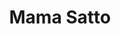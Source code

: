 ---
layout: place
title: "Mama Satto"
permalink: /michigan/ann-arbor/mama-satto.html
stateAbbr: MI
stateName: Michigan
cityName: Ann Arbor
seo:
  name: "Mama Satto"
  type: Restaurant
  links: https://order.online/store/238441?slug=-126260&slug=en-US&pickup=true&hideModal=true
description: "Ramen & udon soups, sushi rolls & other Japanese staples round out the menu at this casual outpost. Looking for sushi in Ann Arbor, Michigan? Check out Mama ..."
place_id: ChIJKYz5lECuPIgRdBbAbjI6RCk
photos:
  - name: >-
      places/ChIJKYz5lECuPIgRdBbAbjI6RCk/photos/AeeoHcL8lAEKz8pfPOI8tX3IPVqnLJ8_RJxM3ZXL4fniqCHiRPaPnmjnGnEo1WSTZhpBRx4vHdP7tYGFSgan8Zsb9KeRcGVjr35HdrxXrT9sN3QT6ORFDR4AZKviNNMcx4gDAJLmZWqeIwdQDMbxxfTQ__j6godWvdKrpV-j5rE0ZfEVQQbNM0KwsKtvF9FoUIqCWBzhXdMx9cMMWKAQHJksWZ71koRMWt8T-7QgygL701keUZ3J-aCP2ZCRa6WNjnoWtCkw5YDqxaKXmonNE3oHfFCDsYcIg2t5XzaDfSOzdbPbcg
    widthPx: 1400
    heightPx: 1050
    authorAttributions:
      - displayName: Mama Satto
        uri: https://maps.google.com/maps/contrib/103485657140178606375
        photoUri: >-
          https://lh3.googleusercontent.com/a/ACg8ocKQshxS5hujofuHL-nIg0XDHxLpOtfnLT4T-B7tgwtm2bmNSg=s100-p-k-no-mo
    flagContentUri: >-
      https://www.google.com/local/imagery/report/?cb_client=maps_api_places.places_api&image_key=!1e10!2sAF1QipNkFxFNHSis3_eJpUSC6yv2UuQLS1usxaehTZ80&hl=en-US
    googleMapsUri: >-
      https://www.google.com/maps/place//data=!3m4!1e2!3m2!1sAF1QipNkFxFNHSis3_eJpUSC6yv2UuQLS1usxaehTZ80!2e10!4m2!3m1!1s0x883cae4094f98c29:0x29443a326ec01674
  - name: >-
      places/ChIJKYz5lECuPIgRdBbAbjI6RCk/photos/AeeoHcIzo_bACoUnvwIGZ55pTTSQl848S-QHATF0t56CHxo0Nean9BSDlgDe2dZWIb6YdV6ce9FMRMfcusjFkb_WmyiPVg-F4a9iGO8jAWnzaxly_lKSVortHxSx-OmyzQORHLR648qGvMYhAZ1XR8uP83RdQ2oTnLZbXusmpZBU0szyRbPjEYjJeU4evYzaENYMa2aQEJ-VTQw0kLPa5Jw9O6LN918B-qn9UTbtbUb4c7poU3nl5d88MUMlPvWt8S3GQaAT37_vWBSUdI1DHJqxYMpT5GUGi0GPv6IUwxT3LnIWxQ
    widthPx: 1400
    heightPx: 1050
    authorAttributions:
      - displayName: Mama Satto
        uri: https://maps.google.com/maps/contrib/103485657140178606375
        photoUri: >-
          https://lh3.googleusercontent.com/a/ACg8ocKQshxS5hujofuHL-nIg0XDHxLpOtfnLT4T-B7tgwtm2bmNSg=s100-p-k-no-mo
    flagContentUri: >-
      https://www.google.com/local/imagery/report/?cb_client=maps_api_places.places_api&image_key=!1e10!2sAF1QipNYMc7sFQOxr20UN89p6MO6HqeEY3_3eQStrpk3&hl=en-US
    googleMapsUri: >-
      https://www.google.com/maps/place//data=!3m4!1e2!3m2!1sAF1QipNYMc7sFQOxr20UN89p6MO6HqeEY3_3eQStrpk3!2e10!4m2!3m1!1s0x883cae4094f98c29:0x29443a326ec01674
  - name: >-
      places/ChIJKYz5lECuPIgRdBbAbjI6RCk/photos/AeeoHcKUahSetJfe9aoLns6sXWvydWVLJu9qOa5zsQ8LGqR_XdVCJveiI1BoGowrCvhNMP9_JmJYGK9s3xXNictlX8lwP_7VIV8DIBaIFeJD7rU1s8Bg1yCJ2jBXDtCgd-3_gGaJCHhwauQVXsIxnad1dOIXUoInTo9YrL42d-WRtzX1bn8THlED9X53OKLh3wN3eXnqn9iP35LK7x-7kxRvQYWCiSss6oVsYWCn_WgIfbuOqBijEV5HIHAG2NEOaLE2rMUw55SV6lwuBPP1ZOk1Yf_6vQ3bQ5bCsyZkZQeMMc8m-CpbUz5wOZa0YZXzwmaJx8w3SN7aAywb1aYIgZ7yyCldm2CF4kVe32i5Lse3_iT8oa0dRP62jKXEj9abqZPVXa0FD8Mb1Qwu70pugliwgp6s9fY_YhT_sy6E2GCx6XYg1w
    widthPx: 1200
    heightPx: 1600
    authorAttributions:
      - displayName: Nikhil Ayyadevara
        uri: https://maps.google.com/maps/contrib/116566078196146424675
        photoUri: >-
          https://lh3.googleusercontent.com/a/ACg8ocLK_aTIVAWpdpaRDpUTAQmNjRHxo7XTwZLEH16qNw14BuKcZR2M=s100-p-k-no-mo
    flagContentUri: >-
      https://www.google.com/local/imagery/report/?cb_client=maps_api_places.places_api&image_key=!1e10!2sCIHM0ogKEICAgICLwea8DQ&hl=en-US
    googleMapsUri: >-
      https://www.google.com/maps/place//data=!3m4!1e2!3m2!1sCIHM0ogKEICAgICLwea8DQ!2e10!4m2!3m1!1s0x883cae4094f98c29:0x29443a326ec01674
  - name: >-
      places/ChIJKYz5lECuPIgRdBbAbjI6RCk/photos/AeeoHcJAtARea8cPDmQarr3gVHS3RhT7nRgowzfUC0OMxiCS4ONjkCevTbkjSTNuH5iSpozWxem3ghQJ-x0YLgCp_0B4fG73HaguY5fv2o0ETOCvg0FoGQge5Dkw_8sglyEw-K5q7Cf1KT1mJfqKBG0sYVrNosQC1600Gq-8U6AcnFQjna6rbDXiPrXuKo3lAtzs2S9Gj7VrYg-7iF3xfjyWneraUTGKKs8vmTXP_C0RDa8yO6PppRNQKRN_jw8Ixm5I2hvoqlLhli7NxylA2PwF0X6IsXKzQVoC7zgR8miyHOvscJ4Apipa-Tbx8b-dMRwO_kBiVSNEIIQ2dPacqppljvERncNJQNz4QkIqVnG2z5I3WgvniT0xaLrjryyMjWJM-V0Nz4S5DsBBblFTlurv3vSglwvqDe8Kxj5vSIsXidhRe0iR
    widthPx: 1290
    heightPx: 1646
    authorAttributions:
      - displayName: Hank Putter
        uri: https://maps.google.com/maps/contrib/110004903601536251886
        photoUri: >-
          https://lh3.googleusercontent.com/a/ACg8ocIlcYekVUZ1ukqksm0P1jU4CBf_Al0yQGXoHlXVLUnqngVLsA=s100-p-k-no-mo
    flagContentUri: >-
      https://www.google.com/local/imagery/report/?cb_client=maps_api_places.places_api&image_key=!1e10!2sCIHM0ogKEICAgIDr__LIhgE&hl=en-US
    googleMapsUri: >-
      https://www.google.com/maps/place//data=!3m4!1e2!3m2!1sCIHM0ogKEICAgIDr__LIhgE!2e10!4m2!3m1!1s0x883cae4094f98c29:0x29443a326ec01674
  - name: >-
      places/ChIJKYz5lECuPIgRdBbAbjI6RCk/photos/AeeoHcJBiZn85ZmCWg5Lta_9XSrRTuvTC-m_HVYQHllhaXWVW6q3We34TiRcgV9qsRsmrJTQEUFVN0ydH2PQpupt7qSDbot3Oz2cpyK-m3RDKtzm29oHZl6f9HbE04sseOLWnB7VfayK-MHZfJ2y5KQwzkS5gFKEEKFEGQRzpZiERzTMVrRfxmbG22jzijUjXpkRV-F1VEJ7p_5rw45TMOJrHvx6uNOee-hbS2jh2qIr0GpUV9PYEBhToqDUwdOlJf6h_Ti3BS1yXqp0vivDFdX1ckKpQf-loA7CJ9rx8nq0vS8nfPpJphoydjwXIyrcT-vqfOKldANe1PT5m_LlplM1aupIUsyAWl-rofJnID89oaHsvWyzpPwLWRLZh-YFX-pvPOLtUIpLu1KT6OgTqH9RpfaeV2v25BdetafLN46bJkmAvg
    widthPx: 3072
    heightPx: 4080
    authorAttributions:
      - displayName: Roundhat Rover
        uri: https://maps.google.com/maps/contrib/105306204619049587222
        photoUri: >-
          https://lh3.googleusercontent.com/a-/ALV-UjVzbOyXrThzkdnrbg8hla0hu33DvCw9CPUEdG5LMcho1qkmDVFGTw=s100-p-k-no-mo
    flagContentUri: >-
      https://www.google.com/local/imagery/report/?cb_client=maps_api_places.places_api&image_key=!1e10!2sCIHM0ogKEICAgICrmMSHLQ&hl=en-US
    googleMapsUri: >-
      https://www.google.com/maps/place//data=!3m4!1e2!3m2!1sCIHM0ogKEICAgICrmMSHLQ!2e10!4m2!3m1!1s0x883cae4094f98c29:0x29443a326ec01674
  - name: >-
      places/ChIJKYz5lECuPIgRdBbAbjI6RCk/photos/AeeoHcIeSDevYkkS4fIzEn_R69s2LbaANJORHTX2UAG8WGwoM7fxTU90BTpyIKWaC_OIvHH5AEbuBYdYIIvku9isKtZdILx883Nk07dJpJVFroBbEldbriMh7ezQ8g4Q9sO8i801Ia8NM5aNcIEx5tChO6Nq4JGbrGlA535IDQQBRRfQCQvDEEH2xbGO7zJ85k_Cyx2qXULakfAvvsP7lKymHgLBgUgJtw3h8OGc2QfCE-C_1Cq8QHsXimQwVmW3F3N86gmHBYXhC6FR1n9yr81lipRmuzn66FBahi2r8IoYi8fOCnOP4HwDU1C9OqFZW4yIXUpD15s1pEG52i6mhqOUkioS17g1U0vGpwplphRIK2yhmR5Z_RPEQE2j_FdBOCg40lE3hY52EOqC9u-g3r7inmoQdBBm2piSbkHUpu696EP6okZ1
    widthPx: 3574
    heightPx: 2699
    authorAttributions:
      - displayName: 波。真秀ᶘ oᴥoᶅ
        uri: https://maps.google.com/maps/contrib/100693727675241426882
        photoUri: >-
          https://lh3.googleusercontent.com/a-/ALV-UjXMOJkGInpODzldXu7adMgC2yjjZQG-xI0U6EHKAmglHPV4BnVa=s100-p-k-no-mo
    flagContentUri: >-
      https://www.google.com/local/imagery/report/?cb_client=maps_api_places.places_api&image_key=!1e10!2sCIHM0ogKEICAgICtnN3u4QE&hl=en-US
    googleMapsUri: >-
      https://www.google.com/maps/place//data=!3m4!1e2!3m2!1sCIHM0ogKEICAgICtnN3u4QE!2e10!4m2!3m1!1s0x883cae4094f98c29:0x29443a326ec01674
  - name: >-
      places/ChIJKYz5lECuPIgRdBbAbjI6RCk/photos/AeeoHcLh-iuFkE6fwyx6qmsYhUBEoWd4Jv5SQ9FogpgoYInbbBCptfP0DFw8Y5ctiCWa1z_VbpI2RjWl4a6TsYHSCg6lEauUVjx4i27EqAL1VqkmaPnQrnpsQEQiDIHOyszP-kBRHxIhH2ARVyh77cpS8L55b2MvrBZWloetsNE4Krd8dn-_LY_dpySGIcpVe17UnsSzvFlMGvnofTuD0vBOWEqTLi0LpFXASKE3H9ugpxDrWRT5iJnybENk-AUbeV0NzcweUecUSSLed9yJdMyRm1fFPvIzvIcEawJ01Tunlq0ix9mnGYdy3HNaLBH7p29bFCEyOdOefhUViiGjZVmh7foYpHCTn457FGhQSxA8o4i_0_sBquXHTeJ2G867aVziBq2v8bugsmOsAnW8Y5xMpGCiu7nJWA1XXgHq3dXKHKWdSg
    widthPx: 3024
    heightPx: 4032
    authorAttributions:
      - displayName: Dimo Kallis
        uri: https://maps.google.com/maps/contrib/110695689462233960858
        photoUri: >-
          https://lh3.googleusercontent.com/a-/ALV-UjXcvPXe32Ycz-Kav06ONUo6OxLK7A0ROLiMbP_IZ7YrHAOyBIks=s100-p-k-no-mo
    flagContentUri: >-
      https://www.google.com/local/imagery/report/?cb_client=maps_api_places.places_api&image_key=!1e10!2sCIHM0ogKEICAgIDT_KOwcw&hl=en-US
    googleMapsUri: >-
      https://www.google.com/maps/place//data=!3m4!1e2!3m2!1sCIHM0ogKEICAgIDT_KOwcw!2e10!4m2!3m1!1s0x883cae4094f98c29:0x29443a326ec01674
  - name: >-
      places/ChIJKYz5lECuPIgRdBbAbjI6RCk/photos/AeeoHcKqTWmavrzo5bunP0smTcRFHcEwz4R3J1wr_natBQbD5ZTvCtRQOjKfNefdsi1H95bpwMiGn2FY5T0x-8XJGzG6Hxwmvk1vzIIJS814iBWwU2YllgRlYW_kAzRPixD7Q_g50icvbcsMqzDzgdr2laYb4RUQveXGwaugu54TnPP9F6tQybyeshltE5d4HUKMg4egrG9iU-TkJWu9Rlgec-s6JUZdq-cZQEeUZ5xvw1diOVGJUGaoflFWD1PXZHHMvswPToygnxS7XaF_P86o3omtnKyZtDa-MgjgH9yAcOj4D6L5em6BeBsQdyz50Ki340Bza3sVGlDq6ntp72gBZFmS7isMpvIWJKPg-5zDzFxmx9EaKBAlSODRRii9AWiWx9F0Wu3ABQujFKp6M0gF0NnlCmGt7CVRyxgaM3UmDHrzsj8W
    widthPx: 3000
    heightPx: 4000
    authorAttributions:
      - displayName: Kathy Burns
        uri: https://maps.google.com/maps/contrib/113995848128638175962
        photoUri: >-
          https://lh3.googleusercontent.com/a-/ALV-UjWpeAUaCDiNcvjocfwIN3TxFhVXntTClDD6pXUFCj1HjnEQlx8I=s100-p-k-no-mo
    flagContentUri: >-
      https://www.google.com/local/imagery/report/?cb_client=maps_api_places.places_api&image_key=!1e10!2sCIHM0ogKEICAgICrh-qOogE&hl=en-US
    googleMapsUri: >-
      https://www.google.com/maps/place//data=!3m4!1e2!3m2!1sCIHM0ogKEICAgICrh-qOogE!2e10!4m2!3m1!1s0x883cae4094f98c29:0x29443a326ec01674
  - name: >-
      places/ChIJKYz5lECuPIgRdBbAbjI6RCk/photos/AeeoHcJlu26N8kC355nH2PP0zgFsnhK1IXgYZtXOqvXT44vbaDP55hLnyD-KLlxAIq3NfBiURW60PwiQJdewEZFfNSWS0YixaUreBFQhwGJFMV_Fajh5_7RPklMcBbmrpXAgCXoWQTs9698Eho0ebzg9LpWMc4tbsfgd2yNk_ojbxsDu7Om4HXgr8t80KI6c00WyCMxF5_eRmzFc6YJztiigvAouQwolRrwWnU5DRw0ijBbxludzcGDOJy0krqfR0J0rz-tUObO83qfZK-XcBTsONMYtTf4nf6OpU7gKpsxVm1VZiV9xkXvBTQDUlD3HjsLH9s0WEaLErS0JB84jc3P8zHTAwlRrffufQ-zsPv7nquU0hcFKe1KKrYpxNLwqoRrrxkwUIAxmJ6SwG8IH5tUUw0aWWgmtIJWlQzc1AXqv9X_UPaKz
    widthPx: 4032
    heightPx: 3024
    authorAttributions:
      - displayName: Margaret Peters
        uri: https://maps.google.com/maps/contrib/117962716600348399058
        photoUri: >-
          https://lh3.googleusercontent.com/a-/ALV-UjXV48biBJsYlKrNs5GwfP_GJw5GPpsJVI7_eFFMLvR8Omt1jnI=s100-p-k-no-mo
    flagContentUri: >-
      https://www.google.com/local/imagery/report/?cb_client=maps_api_places.places_api&image_key=!1e10!2sCIHM0ogKEICAgICkpIayzgE&hl=en-US
    googleMapsUri: >-
      https://www.google.com/maps/place//data=!3m4!1e2!3m2!1sCIHM0ogKEICAgICkpIayzgE!2e10!4m2!3m1!1s0x883cae4094f98c29:0x29443a326ec01674
  - name: >-
      places/ChIJKYz5lECuPIgRdBbAbjI6RCk/photos/AeeoHcJrn2D7CU64Afb6m_D--3-zOTT5_4hmyVxKWgOYPZRkT3Ult7mqkJSAfVE2Qm8kT1HoEOBRDH0CumUS9harkOjUaMBWd81DYSsxaKK0oKHGNnbBNNOwNOMLDotd-i9TcIjjSs_2LTou41D10DJhOXzIIgu4ePB_p15rsN-wQZ6LqeQPiSIdFc7Hf330jdVBU9L2-RD_e5rffMP8BED_X842VKpOw_DfS0WVEPhWCGqljsl4bMxcP1abTXzI23lHmfgnBnEBM_GcvQjLGCrSXsQrXP_NaZidD56zv8Cxaw7OoA
    widthPx: 1080
    heightPx: 1440
    authorAttributions:
      - displayName: Mama Satto
        uri: https://maps.google.com/maps/contrib/103485657140178606375
        photoUri: >-
          https://lh3.googleusercontent.com/a/ACg8ocKQshxS5hujofuHL-nIg0XDHxLpOtfnLT4T-B7tgwtm2bmNSg=s100-p-k-no-mo
    flagContentUri: >-
      https://www.google.com/local/imagery/report/?cb_client=maps_api_places.places_api&image_key=!1e10!2sAF1QipPC6VTEz-xTf5xr1rKtvI0v9wqeRtO9fxF4ivwr&hl=en-US
    googleMapsUri: >-
      https://www.google.com/maps/place//data=!3m4!1e2!3m2!1sAF1QipPC6VTEz-xTf5xr1rKtvI0v9wqeRtO9fxF4ivwr!2e10!4m2!3m1!1s0x883cae4094f98c29:0x29443a326ec01674
address: 715 N University Ave, Ann Arbor, MI 48104, USA
street: 715 N University Ave
city: Ann Arbor
state: MI
zip: '48104'
country: USA
neighborhood: Burns Park
latitude: '42.278743'
longitude: '-83.740113'
accessibility_options:
  wheelchairAccessibleParking: true
  wheelchairAccessibleEntrance: true
  wheelchairAccessibleSeating: true
business_status: OPERATIONAL
name: Mama Satto
google_maps_links:
  directionsUri: >-
    https://www.google.com/maps/dir//''/data=!4m7!4m6!1m1!4e2!1m2!1m1!1s0x883cae4094f98c29:0x29443a326ec01674!3e0
  placeUri: https://maps.google.com/?cid=2973565642252228212
  writeAReviewUri: >-
    https://www.google.com/maps/place//data=!4m3!3m2!1s0x883cae4094f98c29:0x29443a326ec01674!12e1
  reviewsUri: >-
    https://www.google.com/maps/place//data=!4m4!3m3!1s0x883cae4094f98c29:0x29443a326ec01674!9m1!1b1
  photosUri: >-
    https://www.google.com/maps/place//data=!4m3!3m2!1s0x883cae4094f98c29:0x29443a326ec01674!10e5
primary_type: Sushi Restaurant
opening_hours:
  regular: null
  current: null
secondary_opening_hours:
  regular:
    weekdayDescriptions: null
    type: null
  current:
    weekdayDescriptions: null
    type: null
phone: (734) 213-3044
price_level: null
price_range: $20 &ndash; $30
rating: '4.0'
rating_count: 450
website: >-
  https://order.online/store/238441?slug=-126260&slug=en-US&pickup=true&hideModal=true
reviews:
  - name: >-
      places/ChIJKYz5lECuPIgRdBbAbjI6RCk/reviews/ChdDSUhNMG9nS0VJQ0FnTURRc2VmVm9RRRAB
    relativePublishTimeDescription: a month ago
    rating: 5
    text:
      text: >-
        Happy we stumbled across this gem. We came for lunch on a slow Tuesday.
        We were kindly greeted at the door and sat promptly. The order was quick
        and we received really flavorful miso upon arrival. The sushi roll
        preparation wasn’t my favorite, but the scallops inside were good. Both
        my ramen and gfs udon were really good. Flavorful and good spice levels.
        The seafood was slightly tough in my ramen, but the beef in the udon was
        fantastic. Overall a really pleasant experience and a nice spot in Ann
        Arbor.
      languageCode: en
    originalText:
      text: >-
        Happy we stumbled across this gem. We came for lunch on a slow Tuesday.
        We were kindly greeted at the door and sat promptly. The order was quick
        and we received really flavorful miso upon arrival. The sushi roll
        preparation wasn’t my favorite, but the scallops inside were good. Both
        my ramen and gfs udon were really good. Flavorful and good spice levels.
        The seafood was slightly tough in my ramen, but the beef in the udon was
        fantastic. Overall a really pleasant experience and a nice spot in Ann
        Arbor.
      languageCode: en
    authorAttribution:
      displayName: Kavan Lavy
      uri: https://www.google.com/maps/contrib/112191160951146949783/reviews
      photoUri: >-
        https://lh3.googleusercontent.com/a-/ALV-UjUozlK73i3P42GuWdueEepiMgwRXAe_iChpxxvlZ9CrFRj_lyc=s128-c0x00000000-cc-rp-mo-ba4
    publishTime: '2025-03-11T19:37:23.363758Z'
    flagContentUri: >-
      https://www.google.com/local/review/rap/report?postId=ChdDSUhNMG9nS0VJQ0FnTURRc2VmVm9RRRAB&d=17924085&t=1
    googleMapsUri: >-
      https://www.google.com/maps/reviews/data=!4m6!14m5!1m4!2m3!1sChdDSUhNMG9nS0VJQ0FnTURRc2VmVm9RRRAB!2m1!1s0x883cae4094f98c29:0x29443a326ec01674
  - name: >-
      places/ChIJKYz5lECuPIgRdBbAbjI6RCk/reviews/ChdDSUhNMG9nS0VJQ0FnSUQzajdIanJBRRAB
    relativePublishTimeDescription: 4 months ago
    rating: 3
    text:
      text: >-
        The owner was a kind Korean lady and the kitchen was mostly Latino.
        Their food tastes decent but was definitely unauthentic and a bit
        overpriced. Katsu curry was the best in town, with a thick pork cutlet,
        but came with a price of $18. Sushi was Americanized and ok-ish. They
        provided complimentary miso soups, but those were premade and
        supermarket-quality. The lights were weirdly blue-purple and felt
        unsettling.
      languageCode: en
    originalText:
      text: >-
        The owner was a kind Korean lady and the kitchen was mostly Latino.
        Their food tastes decent but was definitely unauthentic and a bit
        overpriced. Katsu curry was the best in town, with a thick pork cutlet,
        but came with a price of $18. Sushi was Americanized and ok-ish. They
        provided complimentary miso soups, but those were premade and
        supermarket-quality. The lights were weirdly blue-purple and felt
        unsettling.
      languageCode: en
    authorAttribution:
      displayName: Akira CA
      uri: https://www.google.com/maps/contrib/116495113121542964604/reviews
      photoUri: >-
        https://lh3.googleusercontent.com/a-/ALV-UjX23hSfSwpZqI2OnKFFOJoACTlQsHMdP727-wCEovIDjleVC9w=s128-c0x00000000-cc-rp-mo-ba4
    publishTime: '2024-12-11T06:21:24.112146Z'
    flagContentUri: >-
      https://www.google.com/local/review/rap/report?postId=ChdDSUhNMG9nS0VJQ0FnSUQzajdIanJBRRAB&d=17924085&t=1
    googleMapsUri: >-
      https://www.google.com/maps/reviews/data=!4m6!14m5!1m4!2m3!1sChdDSUhNMG9nS0VJQ0FnSUQzajdIanJBRRAB!2m1!1s0x883cae4094f98c29:0x29443a326ec01674
  - name: >-
      places/ChIJKYz5lECuPIgRdBbAbjI6RCk/reviews/ChZDSUhNMG9nS0VJQ0FnSURyX19MSWVnEAE
    relativePublishTimeDescription: 8 months ago
    rating: 4
    text:
      text: >-
        Been here many a time and it never gets old. Great sushi, great service.
        It can get pretty busy at nights and it’s a small space so it’s hard to
        hear sometimes. Love the specialty rolls and the variety
      languageCode: en
    originalText:
      text: >-
        Been here many a time and it never gets old. Great sushi, great service.
        It can get pretty busy at nights and it’s a small space so it’s hard to
        hear sometimes. Love the specialty rolls and the variety
      languageCode: en
    authorAttribution:
      displayName: Hank Putter
      uri: https://www.google.com/maps/contrib/110004903601536251886/reviews
      photoUri: >-
        https://lh3.googleusercontent.com/a/ACg8ocIlcYekVUZ1ukqksm0P1jU4CBf_Al0yQGXoHlXVLUnqngVLsA=s128-c0x00000000-cc-rp-mo-ba4
    publishTime: '2024-07-21T21:45:40.486970Z'
    flagContentUri: >-
      https://www.google.com/local/review/rap/report?postId=ChZDSUhNMG9nS0VJQ0FnSURyX19MSWVnEAE&d=17924085&t=1
    googleMapsUri: >-
      https://www.google.com/maps/reviews/data=!4m6!14m5!1m4!2m3!1sChZDSUhNMG9nS0VJQ0FnSURyX19MSWVnEAE!2m1!1s0x883cae4094f98c29:0x29443a326ec01674
  - name: >-
      places/ChIJKYz5lECuPIgRdBbAbjI6RCk/reviews/ChZDSUhNMG9nS0VJQ0FnSUQyMVpuMEVnEAE
    relativePublishTimeDescription: 5 months ago
    rating: 5
    text:
      text: >-
        Favorite sushi place around! Service is great, food delicious and fresh.
        Quick lunch turnaround, good portion sizes and best prices around.
      languageCode: en
    originalText:
      text: >-
        Favorite sushi place around! Service is great, food delicious and fresh.
        Quick lunch turnaround, good portion sizes and best prices around.
      languageCode: en
    authorAttribution:
      displayName: Grace Su Ming
      uri: https://www.google.com/maps/contrib/105329286212731930164/reviews
      photoUri: >-
        https://lh3.googleusercontent.com/a-/ALV-UjVnLqWGwnTsB3bO-pVRspf9RSyjFtjgXA97T70MLtktxjVdA5kZKg=s128-c0x00000000-cc-rp-mo-ba6
    publishTime: '2024-11-06T01:47:45.369771Z'
    flagContentUri: >-
      https://www.google.com/local/review/rap/report?postId=ChZDSUhNMG9nS0VJQ0FnSUQyMVpuMEVnEAE&d=17924085&t=1
    googleMapsUri: >-
      https://www.google.com/maps/reviews/data=!4m6!14m5!1m4!2m3!1sChZDSUhNMG9nS0VJQ0FnSUQyMVpuMEVnEAE!2m1!1s0x883cae4094f98c29:0x29443a326ec01674
  - name: >-
      places/ChIJKYz5lECuPIgRdBbAbjI6RCk/reviews/ChdDSUhNMG9nS0VJQ0FnSUR0bGZHU3hRRRAB
    relativePublishTimeDescription: a year ago
    rating: 3
    text:
      text: >-
        Decent food and nice staff, with a campus restaurant feel. Overall, the
        food is pretty good, although the sashimi I had was a little all over
        the board. I was also less than impressed with the Mama Satto Ramen, but
        the bao was tasty. The prices seem a bit high for the quality of food,
        and even though I knew about the 18% automatic gratuity ahead of time, I
        was still put off by it. I would much rather see higher prices on the
        menu than have an extra charge hidden on the check (labeled
        "surcharge"), with a prompt below for a tip, and no indication that the
        tip was already priced in. Just seems a bit shady to me, and although
        I'm not a fan of the tipping system in America, I don't think this is an
        improvement. In general, I think there are much better places in town
        for both sushi and ramen, and I would much rather support those places.
      languageCode: en
    originalText:
      text: >-
        Decent food and nice staff, with a campus restaurant feel. Overall, the
        food is pretty good, although the sashimi I had was a little all over
        the board. I was also less than impressed with the Mama Satto Ramen, but
        the bao was tasty. The prices seem a bit high for the quality of food,
        and even though I knew about the 18% automatic gratuity ahead of time, I
        was still put off by it. I would much rather see higher prices on the
        menu than have an extra charge hidden on the check (labeled
        "surcharge"), with a prompt below for a tip, and no indication that the
        tip was already priced in. Just seems a bit shady to me, and although
        I'm not a fan of the tipping system in America, I don't think this is an
        improvement. In general, I think there are much better places in town
        for both sushi and ramen, and I would much rather support those places.
      languageCode: en
    authorAttribution:
      displayName: Matthew Reed
      uri: https://www.google.com/maps/contrib/105655148992102218647/reviews
      photoUri: >-
        https://lh3.googleusercontent.com/a-/ALV-UjWEnntEyLO1Bbx_QW5KuB8Uq4ZOFUv4zRInVJmBSXL4JYrLm-k=s128-c0x00000000-cc-rp-mo-ba6
    publishTime: '2024-02-06T00:49:14.633621Z'
    flagContentUri: >-
      https://www.google.com/local/review/rap/report?postId=ChdDSUhNMG9nS0VJQ0FnSUR0bGZHU3hRRRAB&d=17924085&t=1
    googleMapsUri: >-
      https://www.google.com/maps/reviews/data=!4m6!14m5!1m4!2m3!1sChdDSUhNMG9nS0VJQ0FnSUR0bGZHU3hRRRAB!2m1!1s0x883cae4094f98c29:0x29443a326ec01674
parking_options:
  valetParking: false
payment_options:
  acceptsCreditCards: true
  acceptsDebitCards: true
  acceptsCashOnly: false
  acceptsNfc: true
allow_dogs: null
curbside_pickup: null
delivery: true
dine_in: true
good_for_children: null
good_for_groups: null
good_for_sports: false
live_music: false
menu_for_children: false
outdoor_seating: false
reservable: true
restroom: true
serves_beer: true
serves_breakfast: false
serves_brunch: false
serves_cocktails: null
serves_coffee: false
serves_dinner: true
serves_dessert: true
serves_lunch: true
serves_vegetarian_food: null
serves_wine: true
takeout: true
summary: >-
  Ramen & udon soups, sushi rolls & other Japanese staples round out the menu at
  this casual outpost.

---